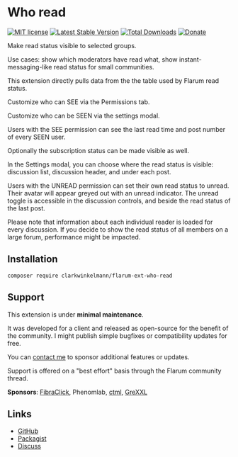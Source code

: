 # Who read

[![MIT license](https://img.shields.io/badge/license-MIT-blue.svg)](https://github.com/clarkwinkelmann/flarum-ext-who-read/blob/master/LICENSE.md) [![Latest Stable Version](https://img.shields.io/packagist/v/clarkwinkelmann/flarum-ext-who-read.svg)](https://packagist.org/packages/clarkwinkelmann/flarum-ext-who-read) [![Total Downloads](https://img.shields.io/packagist/dt/clarkwinkelmann/flarum-ext-who-read.svg)](https://packagist.org/packages/clarkwinkelmann/flarum-ext-who-read) [![Donate](https://img.shields.io/badge/paypal-donate-yellow.svg)](https://www.paypal.me/clarkwinkelmann)

Make read status visible to selected groups.

Use cases: show which moderators have read what, show instant-messaging-like read status for small communities.

This extension directly pulls data from the the table used by Flarum read status.

Customize who can SEE via the Permissions tab.

Customize who can be SEEN via the settings modal.

Users with the SEE permission can see the last read time and post number of every SEEN user.

Optionally the subscription status can be made visible as well.

In the Settings modal, you can choose where the read status is visible: discussion list, discussion header, and under each post.

Users with the UNREAD permission can set their own read status to unread.
Their avatar will appear greyed out with an unread indicator.
The unread toggle is accessible in the discussion controls, and beside the read status of the last post.

Please note that information about each individual reader is loaded for every discussion.
If you decide to show the read status of all members on a large forum, performance might be impacted.

## Installation

    composer require clarkwinkelmann/flarum-ext-who-read

## Support

This extension is under **minimal maintenance**.

It was developed for a client and released as open-source for the benefit of the community.
I might publish simple bugfixes or compatibility updates for free.

You can [contact me](https://clarkwinkelmann.com/flarum) to sponsor additional features or updates.

Support is offered on a "best effort" basis through the Flarum community thread.

**Sponsors**: [FibraClick](https://forum.fibra.click), Phenomlab, [ctml](https://discuss.flarum.org/u/ctml), [GreXXL](https://www.flarumde.com/)

## Links

- [GitHub](https://github.com/clarkwinkelmann/flarum-ext-who-read)
- [Packagist](https://packagist.org/packages/clarkwinkelmann/flarum-ext-who-read)
- [Discuss](https://discuss.flarum.org/d/23066)
